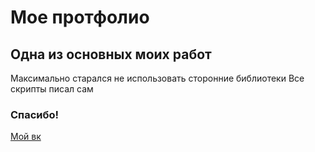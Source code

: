 # Мое протфолио

## Одна из основных моих работ

Максимально старался не использовать сторонние библиотеки
Все скрипты писал сам

### Спасибо!

[Мой вк](https://vk.com/bewels)
